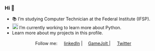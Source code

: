 ### Hi 👋

<!--
**Caique-P/Caique-P** is a ✨ _special_ ✨ repository because its `README.md` (this file) appears on your GitHub profile.

Here are some ideas to get you started:

- 🔭 I’m currently working on ...
- 🌱 I’m currently learning ...
- 👯 I’m looking to collaborate on ...
- 🤔 I’m looking for help with ...
- 💬 Ask me about ...
- 📫 How to reach me: ...
- 😄 Pronouns: ...
- ⚡ Fun fact: ...
-->

- 📚 I’m studying Computer Technician at the Federal Institute (IFSP).
- <img src="https://cdn3.iconfinder.com/data/icons/logos-and-brands-adobe/512/267_Python-512.png" width=19px alt="🌱"> I’m currently working to learn more about Python.
- Learn more about my projects in this profile.

<center> Follow me: 
<a href="https://www.linkedin.com/in/caiqueponjjar/">
 <img src="https://imagens-revista-pro.vivadecora.com.br/uploads/2017/10/como-usar-o-linkedin-para-empresas.png" width=17px alt="">linkedIn</a> |
<a href="https://wonderfulcaco.gamejolt.io"><img src="https://qikdownloads.com/wp-content/uploads/2017/01/Gmae_Jolt_Main2.png" width=14px alt="">GameJolt </a> | 
<a href="https://twitter.com/WonderfulCaco"><img src="https://img.icons8.com/cotton/2x/twitter.png" width=17px alt="">Twitter </a> 
</center>
